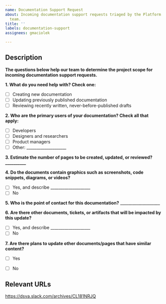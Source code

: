 ```yaml
---
name: Documentation Support Request
about: Incoming documentation support requests triaged by the Platform Content & IA
  team.
title: ''
labels: documentation-support
assignees: gmaciolek

---
```


## Description
**The questions below help our team to determine the project scope for incoming documentation support requests.**

**1. What do you need help with? Check one:**
- [ ] Creating new documentation
- [ ] Updating previously published documentation
- [ ] Reviewing recently written, never-before-published drafts

**2. Who are the primary users of your documentation? Check all that apply:**
- [ ] Developers
- [ ] Designers and researchers
- [ ] Product managers
- [ ] Other: ____________________

**3. Estimate the number of pages to be created, updated, or reviewed? __________**

**4. Do the documents contain graphics such as screenshots, code snippets, diagrams, or videos?**
- [ ] Yes, and describe ____________________
- [ ] No

**5. Who is the point of contact for this documentation?** ____________________

**6. Are there other documents, tickets, or artifacts that will be impacted by this update?**
- [ ] Yes, and describe ____________________
- [ ] No

**7. Are there plans to update other documents/pages that have similar content?**
- [ ] Yes
- [ ] No


## Relevant URLs
https://dsva.slack.com/archives/CL181NRJQ
